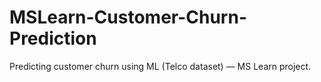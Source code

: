 
# MSLearn-Customer-Churn-Prediction
Predicting customer churn using ML (Telco dataset) — MS Learn project.
